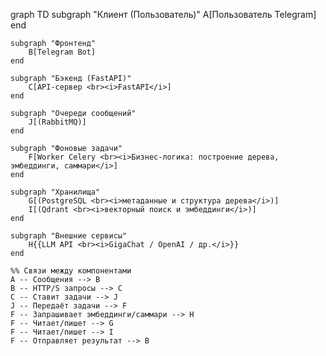 graph TD
    subgraph "Клиент (Пользователь)"
        A[Пользователь Telegram]
    end

    subgraph "Фронтенд"
        B[Telegram Bot]
    end

    subgraph "Бэкенд (FastAPI)"
        C[API-сервер <br><i>FastAPI</i>]
    end

    subgraph "Очереди сообщений"
        J[(RabbitMQ)]
    end

    subgraph "Фоновые задачи"
        F[Worker Celery <br><i>Бизнес-логика: построение дерева, эмбеддинги, саммари</i>]
    end

    subgraph "Хранилища"
        G[(PostgreSQL <br><i>метаданные и структура дерева</i>)]
        I[(Qdrant <br><i>векторный поиск и эмбеддинги</i>)]
    end

    subgraph "Внешние сервисы"
        H{{LLM API <br><i>GigaChat / OpenAI / др.</i>}}
    end

    %% Связи между компонентами
    A -- Сообщения --> B
    B -- HTTP/S запросы --> C
    C -- Ставит задачи --> J
    J -- Передаёт задачи --> F
    F -- Запрашивает эмбеддинги/саммари --> H
    F -- Читает/пишет --> G
    F -- Читает/пишет --> I
    F -- Отправляет результат --> B
